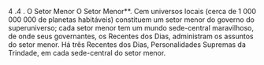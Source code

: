 ﻿4 .4 . O Setor Menor O Setor Menor**. Cem universos locais (cerca de 1 000 000 000 de planetas habitáveis) constituem um setor menor do governo do superuniverso; cada setor menor tem um mundo sede-central maravilhoso, de onde seus governantes, os Recentes dos Dias, administram os assuntos do setor menor. Há três Recentes dos Dias, Personalidades Supremas da Trindade, em cada sede-central do setor menor.
